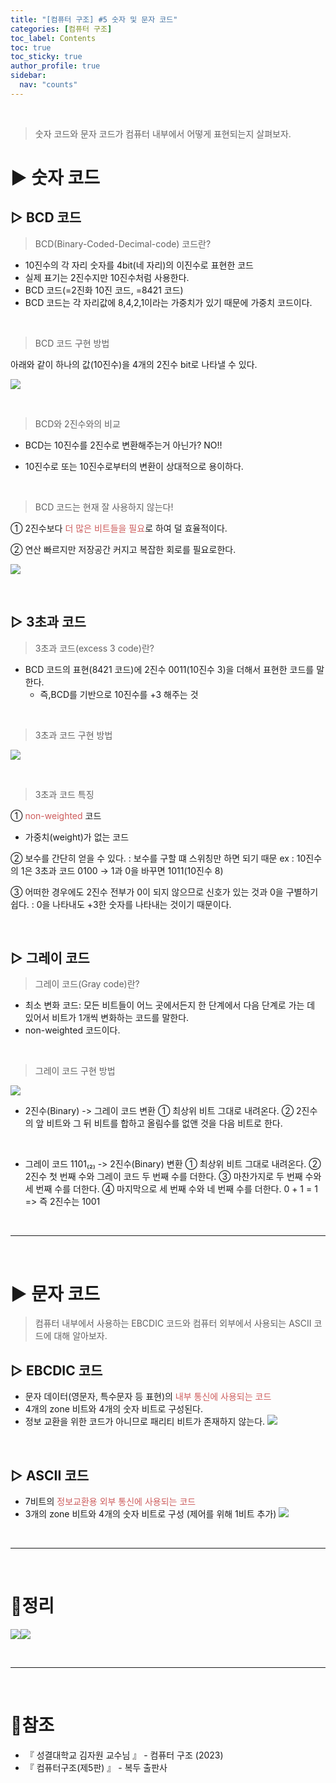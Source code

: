 ```yaml
---
title: "[컴퓨터 구조] #5 숫자 및 문자 코드"
categories: [컴퓨터 구조]
toc_label: Contents
toc: true
toc_sticky: true
author_profile: true
sidebar:
  nav: "counts"
---
```


<br>

> 숫자 코드와 문자 코드가 컴퓨터 내부에서 어떻게 표현되는지 살펴보자.

# ▶ 숫자 코드

## ▷ BCD 코드

> BCD(Binary-Coded-Decimal-code) 코드란?

- 10진수의 각 자리 숫자를 4bit(네 자리)의 이진수로 표현한 코드
- 실제 표기는 2진수지만 10진수처럼 사용한다.
- BCD 코드(=2진화 10진 코드, =8421 코드)
- BCD 코드는 각 자리값에 8,4,2,1이라는 가중치가 있기 때문에 가중치 코드이다.

<br>

> BCD 코드 구현 방법

아래와 같이 하나의 값(10진수)을 4개의 2진수 bit로 나타낼 수 있다.

![](https://velog.velcdn.com/images/sieunpark/post/2a5bb68f-ddd4-4271-ad0d-d3f9a563e273/image.png)

<br>

> BCD와 2진수와의 비교

- BCD는 10진수를 2진수로 변환해주는거 아닌가? NO!!

- 10진수로 또는 10진수로부터의 변환이 상대적으로 용이하다.

<br>

> BCD 코드는 현재 잘 사용하지 않는다!

① 2진수보다 <span style="color:indianred">더 많은 비트들을 필요</span>로 하여 덜 효율적이다.

② 연산 빠르지만 저장공간 커지고 복잡한 회로를 필요로한다.

![](https://velog.velcdn.com/images/sieunpark/post/a63b63c5-2f3d-43e3-9bf4-14c90f562363/image.png)

<br>

## ▷ 3초과 코드

> 3초과 코드(excess 3 code)란?

- BCD 코드의 표현(8421 코드)에 2진수 0011(10진수 3)을 더해서 표현한 코드를 말한다.
  - 즉,BCD를 기반으로 10진수를 +3 해주는 것

<br>

> 3초과 코드 구현 방법

![](https://velog.velcdn.com/images/sieunpark/post/516a504d-940c-4d37-bd14-e996250746fc/image.png)

<br>

> 3초과 코드 특징

① <span style="color:indianred">non-weighted</span> 코드

- 가중치(weight)가 없는 코드

② 보수를 간단히 얻을 수 있다.
: 보수를 구할 떄 스위칭만 하면 되기 때문
ex : 10진수의 1은 3초과 코드 0100 → 1과 0을 바꾸면 1011(10진수 8)

③ 어떠한 경우에도 2진수 전부가 0이 되지 않으므로 신호가 있는 것과 0을 구별하기 쉽다.
: 0을 나타내도 +3한 숫자를 나타내는 것이기 때문이다.

<br>

## ▷ 그레이 코드

> 그레이 코드(Gray code)란?

- 최소 변화 코드: 모든 비트들이 어느 곳에서든지 한 단계에서 다음 단계로 가는 데 있어서 비트가 1개씩 변화하는 코드를 말한다.
- non-weighted 코드이다.

<br>

> 그레이 코드 구현 방법

![](https://velog.velcdn.com/images/sieunpark/post/8e5d9b09-2f78-4588-9ee6-582b45089a78/image.jpg)

- 2진수(Binary) -> 그레이 코드 변환
  ① 최상위 비트 그대로 내려온다.
  ② 2진수의 앞 비트와 그 뒤 비트를 합하고 올림수를 없앤 것을 다음 비트로 한다.

<br>

- 그레이 코드 1101₍₂₎ -> 2진수(Binary) 변환
  ① 최상위 비트 그대로 내려온다.
  ② 2진수 첫 번째 수와 그레이 코드 두 번째 수를 더한다.
  ③ 마찬가지로 두 번째 수와 세 번째 수를 더한다.
  ④ 마지막으로 세 번째 수와 네 번째 수를 더한다. 0 + 1 = 1
  => 즉 2진수는 1001

<br>

---

<br>

# ▶ 문자 코드

> 컴퓨터 내부에서 사용하는 EBCDIC 코드와 컴퓨터 외부에서 사용되는 ASCII 코드에 대해 알아보자.

## ▷ EBCDIC 코드

- 문자 데이터(영문자, 특수문자 등 표현)의 <span style="color:indianred">내부 통신에 사용되는 코드</span>
- 4개의 zone 비트와 4개의 숫자 비트로 구성된다.
- 정보 교환을 위한 코드가 아니므로 패리티 비트가 존재하지 않는다.
  ![](https://velog.velcdn.com/images/sieunpark/post/7dc25cae-0d1a-4903-aff3-31bf2ed0a7ef/image.png)

<br>

## ▷ ASCII 코드

- 7비트의<span style="color:indianred"> 정보교환용 외부 통신에 사용되는 코드</span>
- 3개의 zone 비트와 4개의 숫자 비트로 구성 (제어를 위해 1비트 추가)
  ![](https://velog.velcdn.com/images/sieunpark/post/575a651b-26bc-47fa-8dc1-7b1cb8f130e1/image.jpg)

<br>

---

<br>

# 🔖정리

![](https://velog.velcdn.com/images/sieunpark/post/af00deb1-8cd7-4f62-89c5-db67b2b4afa4/image.jpg)![](https://velog.velcdn.com/images/sieunpark/post/5d322957-507e-4ae3-8458-d105604c150a/image.jpg)

<br>

---

<br>

# 📎참조

- 『 성결대학교 김자원 교수님 』 - 컴퓨터 구조 (2023)
- 『 컴퓨터구조(제5판) 』 - 복두 출판사
